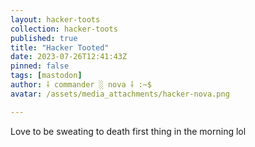 ```yaml
---
layout: hacker-toots
collection: hacker-toots
published: true
title: "Hacker Tooted"
date: 2023-07-26T12:41:43Z
pinned: false
tags: [mastodon]
author: ⸸ commander ░ nova ⸸ :~$
avatar: /assets/media_attachments/hacker-nova.png

---
```


<p>Love to be sweating to death first thing in the morning lol</p>


